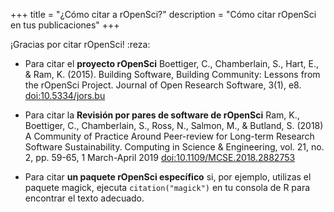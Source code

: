 +++
title = "¿Cómo citar a rOpenSci?"
description = "Cómo citar rOpenSci en tus publicaciones"
+++

¡Gracias por citar rOpenSci! :reza:

- Para citar el **proyecto rOpenSci** Boettiger, C., Chamberlain, S., Hart, E., & Ram, K. (2015). Building Software, Building Community: Lessons from the rOpenSci Project. Journal of Open Research Software, 3(1), e8. [doi:10.5334/jors.bu](https://doi.org/10.5334/jors.bu)

- Para citar la **Revisión por pares de software de rOpenSci** Ram, K., Boettiger, C., Chamberlain, S., Ross, N., Salmon, M., & Butland, S. (2018) A Community of Practice Around Peer-review for Long-term Research Software Sustainability. Computing in Science & Engineering, vol. 21, no. 2, pp. 59-65, 1 March-April 2019 [doi:10.1109/MCSE.2018.2882753](https://doi.org/10.1109/MCSE.2018.2882753)

- Para citar **un paquete rOpenSci específico** si, por ejemplo, utilizas el paquete magick, ejecuta `citation("magick")` en tu consola de R para encontrar el texto adecuado.



